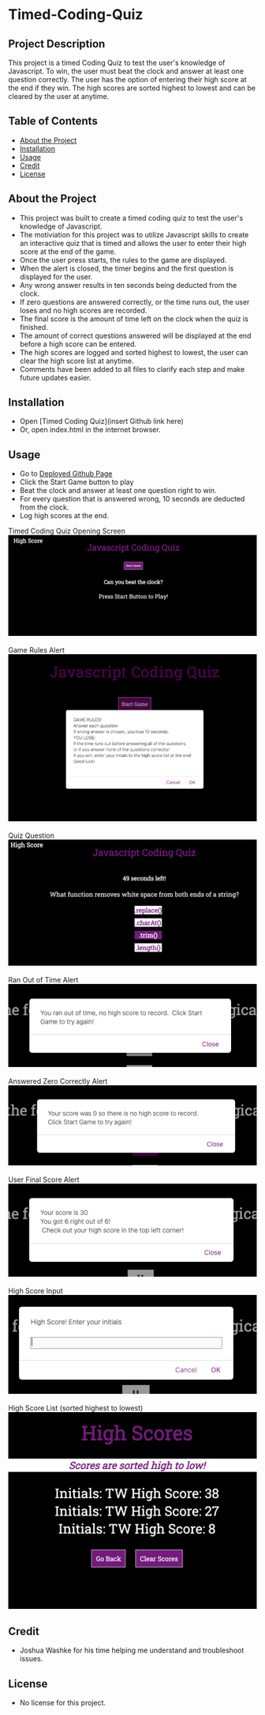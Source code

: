 # Timed-Coding-Quiz

## Project Description

This project is a timed Coding Quiz to test the user's knowledge of Javascript.  To win, the user must beat the clock and answer at least one question correctly.  The user has the option of entering their high score at the end if they win.  The high scores are sorted highest to lowest and can be cleared by the user at anytime.

## Table of Contents 

- [About the Project](#about-the-project)
- [Installation](#installation)
- [Usage](#usage)
- [Credit](#credit)
- [License](#license)

## About the Project

- This project was built to create a timed coding quiz to test the user's knowledge of Javascript.
- The motiviation for this project was to utilize Javascript skills to create an interactive quiz that is timed and allows the user to enter their high score at the end of the game.  
- Once the user press starts, the rules to the game are displayed.
- When the alert is closed, the timer begins and the first question is displayed for the user.
- Any wrong answer results in ten seconds being deducted from the clock.
- If zero questions are answered correctly, or the time runs out, the user loses and no high scores are recorded.
- The final score is the amount of time left on the clock when the quiz is finished.
- The amount of correct questions answered will be displayed at the end before a high score can be entered.
- The high scores are logged and sorted highest to lowest, the user can clear the high score list at anytime.
- Comments have been added to all files to clarify each step and make future updates easier.

## Installation

- Open [Timed Coding Quiz](insert Github link here) 
- Or, open index.html in the internet browser.

## Usage

- Go to [Deployed Github Page](https://twashke.github.io/Timed-Coding-Quiz/)
- Click the Start Game button to play
- Beat the clock and answer at least one question right to win.
- For every question that is answered wrong, 10 seconds are deducted from the clock.
- Log high scores at the end.

Timed Coding Quiz Opening Screen \
![Timed Coding Quiz](Assets/images/timed_coding_quiz.png) \
\
Game Rules Alert \
![Game Rules](Assets/images/game_rules.png) \
\
Quiz Question \
![Quiz Question](Assets/images/quiz_question.png) \
\
Ran Out of Time Alert \
![User Ran Out of Time](Assets/images/ran_out_of_time.png) \
\
Answered Zero Correctly Alert \
![User Answered Zero Correct](Assets/images/zero_answered_correctly.png) \
\
User Final Score Alert \
![User Final Score](Assets/images/user_final_score.png) \
\
High Score Input \
![High Score Input](Assets/images/highscore_input.png) \
\
High Score List (sorted highest to lowest) \
![High Score List](Assets/images/highscores_list.png) 

## Credit

- Joshua Washke for his time helping me understand and troubleshoot issues.

## License

- No license for this project.